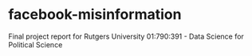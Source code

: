 # facebook-misinformation
Final project report for Rutgers University 01:790:391 - Data Science for Political Science
